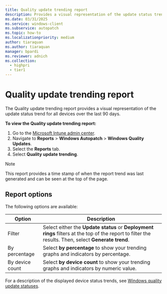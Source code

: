 ```yaml
---
title: Quality update trending report
description: Provides a visual representation of the update status trend for all devices over the last 90 days.
ms.date: 03/31/2025
ms.service: windows-client
ms.subservice: autopatch
ms.topic: how-to
ms.localizationpriority: medium
author: tiaraquan
ms.author: tiaraquan
manager: bpardi
ms.reviewer: adnich
ms.collection:
  - highpri
  - tier1
---
```


# Quality update trending report

The Quality update trending report provides a visual representation of the update status trend for all devices over the last 90 days.

**To view the Quality update trending report:**

1. Go to the [Microsoft Intune admin center](https://go.microsoft.com/fwlink/?linkid=2109431).
1. Navigate to **Reports** > **Windows Autopatch** > **Windows Quality Updates**.
1. Select the **Reports** tab.
1. Select **Quality update trending**.

> [!NOTE]
> This report provides a time stamp of when the report trend was last generated and can be seen at the top of the page.

## Report options

The following options are available:

| Option | Description |
| ----- | ----- |
| Filter | Select either the **Update status** or **Deployment rings** filters at the top of the report to filter the results. Then, select **Generate trend**. |
| By percentage | Select **by percentage** to show your trending graphs and indicators by percentage. |
| By device count | Select **by device count** to show your trending graphs and indicators by numeric value. |

For a description of the displayed device status trends, see [Windows quality update statuses](../monitor/windows-autopatch-windows-quality-and-feature-update-reports-overview.md#windows-quality-and-feature-update-statuses).
